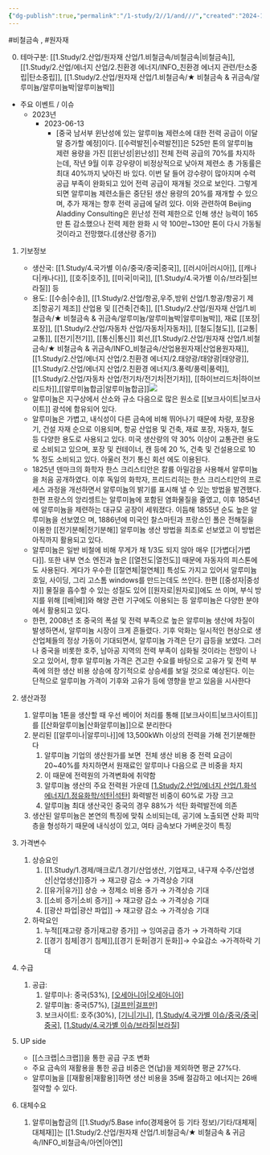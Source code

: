 ```yaml
---
{"dg-publish":true,"permalink":"/1-study/2//1/and///","created":"2024-11-20T21:02:28.722+09:00","updated":"2025-06-25T16:09:51.505+09:00"}
---
```


#비철금속 , #원자재 

0. 테마구분: [[1.Study/2.산업/원자재 산업/1.비철금속/비철금속\|비철금속]], [[1.Study/2.산업/에너지 산업/2.친환경 에너지/INFO_친환경 에너지 관련/탄소중립\|탄소중립]], [[1.Study/2.산업/원자재 산업/1.비철금속/★ 비철금속 & 귀금속/알루미늄/알루미늄박\|알루미늄박]]


- 주요 이벤트 / 이슈
	- 2023년
		 - 2023-06-13
			-  [중국 남서부 윈난성에 있는 알루미늄 제련소에 대한 전력 공급이 이달 말 증가할 예정]이다. [[수력발전\|수력발전]]은 525만 톤의 알루미늄 제련 용량을 가진 [[윈난성\|윈난성]] 전체  전력 공급의 70%를 차지하는데, 작년 9월 이후 강우량이 비정상적으로 낮아져 제련소 총 가동률은 최대 40%까지 낮아진 바 있다. 이번 달 들어 강수량이 많아지며 수력 공급 부족이 완화되고 있어 전력 공급이 재개될 것으로 보인다. 그렇게 되면 알루미늄 제련소들은 중단된 생산 용량의 20%를 재개할 수 있으며, 추가 재개는 향후 전력 공급에 달려 있다. 이와 관련하여 Beijing Aladdiny Consulting은 윈난성 전력 제한으로 인해 생산 능력이 165만 톤 감소했으나 전력 제한 완화 시 약 100만~130만 톤이 다시 가동될 것이라고 전망했다.([생산량 증가])


1. 기보정보
	- 생산국: [[1.Study/4.국가별 이슈/중국/중국\|중국]], [[러시아\|러시아]], [[캐나다\|캐나다]], [[호주\|호주]], [[미국\|미국]], [[1.Study/4.국가별 이슈/브라질\|브라질]] 등
	- 용도: [[수송\|수송]], [[1.Study/2.산업/항공,우주,방위 산업/1.항공/항공기 제조\|항공기 제조]] 산업용 및 [[건축\|건축]], [[1.Study/2.산업/원자재 산업/1.비철금속/★ 비철금속 & 귀금속/알루미늄/알루미늄박\|알루미늄박]], 재료 [[포장\|포장]], [[1.Study/2.산업/자동차 산업/자동차\|자동차]], [[철도\|철도]], [[교통\|교통]], [[전기\|전기]], [[통신\|통신]] 회선,[[1.Study/2.산업/원자재 산업/1.비철금속/★ 비철금속 & 귀금속/INFO_비철금속/산업용원자재\|산업용원자재]], [[1.Study/2.산업/에너지 산업/2.친환경 에너지/2.태양광/태양광\|태양광]], [[1.Study/2.산업/에너지 산업/2.친환경 에너지/3.풍력/풍력\|풍력]],[[1.Study/2.산업/자동차 산업/전기차/전기차\|전기차]], [[하이브리드차\|하이브리드차]],[[알루미늄합금\|알루미늄합금]]![](https://i.imgur.com/HN7aJyu.png)
	- 알루미늄은 지구상에서 산소와 규소 다음으로 많은 원소로 [[보크사이트\|보크사이트]] 광석에 함유되어 있다.
	- 알루미늄은 가볍고, 내식성이 다른 금속에 비해 뛰어나기 때문에 차량, 포장용기, 건설 자재 순으로 이용되며, 항공 산업용 및 건축, 재료 포장, 자동자, 철도 등 다양한 용도로 사용되고 있다. 미국 생산량의 약 30% 이상이 교통관련 용도로 소비되고 있으며, 포장 및 컨테이너, 캔 등에 20 %, 건축 및 건설용으로 10 % 정도 소비되고 있다. 아울러 전기 통신 회선 에도 이용된다.
	- 1825년 덴마크의 화학자 한스 크리스티안은 칼륨 아밀감을 사용해서 알루미늄을 처음 공개하였다. 이후 독일의 화학자, 프리드리히는 한스 크리스티안의 프로세스 과정을 개선하면서 알루미늄의 밝기를 표시해 낼 수 있는 방법을 발견했다. 한편 프랑스의 앙리셍트는 알루미늄에 포함된 염화물질을 줄였고, 이후 1854년에 알루미늄을 제련하는 대규모 공장이 세워졌다. 이듬해 1855년 순도 높은 알루미늄을 선보였으 며, 1886년에 미국인 찰스마틴과 프랑스인 폴은 전해질을 이용한 [[전기분해\|전기분해]] 알루미늄 생산 방법을 최초로 선보였고 이 방법은 아직까지 활용되고 있다. 
	- 알루미늄은 일반 비철에 비해 무게가 채 1/3도 되지 않아 매우 [[가볍다\|가볍다]]. 또한 내부 연소 엔진과 높은 [[열전도\|열전도]] 때문에 자동자의 피스톤에도 사용된다. 게다가 우수한 [[절연체\|절연체]] 특성도 가지고 있어서 알루미늄 호일, 사이딩, 그리 고스톰 windows를 만드는데도 쓰인다. 한편 [[중성자\|중성자]] 물질을 흡수할 수 있는 성질도 있어 [[원자로\|원자로]]에도 쓰 이며, 부식 방지를 위해 [[배\|배]]와 해양 관련 기구에도 이용되는 등 알루미늄은 다양한 분야에서 활용되고 있다. 
	- 한편, 2008년 초 중국의 폭설 및 전력 부족으로 높은 알루미늄 생산에 차질이 발생하면서, 알루미늄 시장이 크게 흔들렸다. 기후 악화는 일시적인 현상으로 생산업체들의 정상 가동이 기대되면서, 알루미늄 가격은 단기 급등을 보였다. 그러나 중국을 비롯한 호주, 남아공 지역의 전력 부족이 심화될 것이라는 전망이 나오고 있어서, 향후 알루미늄 가격은 견고한 수요를 바탕으로 고유가 및 전력 부족에 의한 생산 비용 상승에 장기적으로 상승세를 보일 것으로 예상된다. 이는 단적으로 알루미늄 가격이 기후와 고유가 등에 영향을 받고 있음을 시사한다


1. 생산과정
	1. 알루미늄 1톤을 생산할 때 우선 베이어 처리를 통해 [[보크사이트\|보크사이트]]를 [[산화알루미늄\|산화알루미늄]]으로 분리한다
	2. 분리된 [[알루미나\|알루미나]]에 13,500kWh 이상의 전력을 가해 전기분해한다
		1. 알루미늄 기업의 생산원가를 보면  전체 생산 비용 중 전력 요금이 20~40%를 차지하면서 원재료인 알루미나 다음으로 큰 비중을 차지
		2. 이 때문에 전력원의 가격변화에 취약함
		3. 알루미늄 생산의 주요 전력원 가운데 [[1.Study/2.산업/에너지 산업/1.화석 에너지/1.정유화학/석탄\|석탄]]([[연료탄\|연료탄]]) 화력발전 비중이 60%로 가장 크고
		4. 알루미늄 최대 생산국인 중국의 경우 88%가 석탄 화력발전에 의존 
	3. 생산된 알루미늄은 본연의 특징에 맞춰 소비되는데, 공기에 노출되면 산화 피막층을 형성하기 때문에 내식성이 있고, 여타 금속보다 가벼운것이 특징


1. 가격변수
	1. 상승요인
		1. [[1.Study/1.경제/매크로/1.경기/산업생산, 기업재고, 내구재 수주/산업생산\|산업생산]]증가 → 재고량 감소 → 가격상승 기대 
		2. [[유가\|유가]] 상승 → 정제소 비용 증가 → 가격상승 기대
		3. [[소비 증가\|소비 증가]] → 재고량 감소 → 가격상승 기대 
		4. [[광산 파업\|광산 파업]] → 재고량 감소 → 가격상승 기대
	2. 하락요인
		1. 누적[[재고량 증가\|재고량 증가]] → 잉여공급 증가 → 가격하락 기대
		2. [[경기 침체\|경기 침체]],[[경기 둔화\|경기 둔화]]→ 수요감소 →가격하락 기대

2. 수급
	1. 공급: 
		1. 알루미나: 중국(53%), [[오세아니아\|오세아니아]](16%)
		2. 알루미늄: 중국(57%), [[걸프만\|걸프만]](9%)
		3. 보크사이트: 호주(30%), [[기니\|기니]](22%), [[1.Study/4.국가별 이슈/중국/중국\|중국]](16%), [[1.Study/4.국가별 이슈/브라질\|브라질]](9%)


3. UP side
	- [[스크랩\|스크랩]]을 통한 공급 구조 변화 
	- 주요 금속의 재활용을 통한 공급 비중은 연(납)을 제외하면 평균 27%다. 
	- 알루미늄을 [[재활용\|재활용]]하면 생산 비용을 35배 절감하고 에너지는 26배 절약할 수 있다.

4. 대체수요
	1. 알루미늄합금의 [[1.Study/5.Base info(경제용어 등 기타 정보)/기타/대체재\|대체재]]는 [[1.Study/2.산업/원자재 산업/1.비철금속/★ 비철금속 & 귀금속/INFO_비철금속/아연\|아연]]

